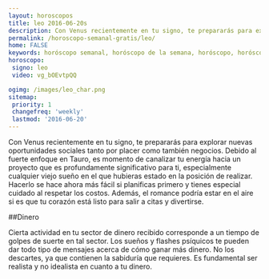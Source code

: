 ```yaml
---
layout: horoscopos
title: leo 2016-06-20s 
description: Con Venus recientemente en tu signo, te prepararás para explorar nuevas oportunidades sociales tanto por placer como también negocios. Debido al fuerte enfoque en Tauro, es momento de canalizar tu energía hacia un proyecto que es profundamente significativo para ti, especialmente cualquier viejo sueño en el que hubieras estado en la posición de realizar. Hacerlo se hace ahora más fácil si planificas primero y tienes especial cuidado al respetar los costos. Además, el romance podría estar en el aire si es que tu corazón está listo para salir a citas y divertirse.
permalink: /horoscopo-semanal-gratis/leo/
home: FALSE
keywords: horóscopo semanal, horóscopo de la semana, horóscopo, horóscopo gratis,horóscopos, horóscopo esperanza gracia, horoscopos leo la semana, horóscopos gratis, Tarot, Astrologia, Zodíaco, leo, horoscopo gratis
horoscopo:
 signo: leo
 video: vg_bOEvtpQQ

ogimg: /images/leo_char.png
sitemap:
 priority: 1
 changefreq: 'weekly'
 lastmod: '2016-06-20'
---
```



Con Venus recientemente en tu signo, te prepararás para explorar nuevas oportunidades sociales tanto por placer como también negocios. Debido al fuerte enfoque en Tauro, es momento de canalizar tu energía hacia un proyecto que es profundamente significativo para ti, especialmente cualquier viejo sueño en el que hubieras estado en la posición de realizar. Hacerlo se hace ahora más fácil si planificas primero y tienes especial cuidado al respetar los costos. Además, el romance podría estar en el aire si es que tu corazón está listo para salir a citas y divertirse.

##Dinero

Cierta actividad en tu sector de dinero recibido corresponde a un tiempo de golpes de suerte en tal sector. Los sueños y flashes psíquicos te pueden dar todo tipo de mensajes acerca de cómo ganar más dinero. No los descartes, ya que contienen la sabiduría que requieres. Es fundamental ser realista y no idealista en cuanto a tu dinero.